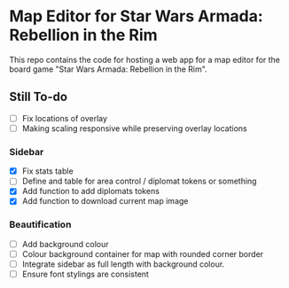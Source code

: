 # Map Editor for Star Wars Armada: Rebellion in the Rim

This repo contains the code for hosting a web app for a map editor for the board game "Star Wars Armada: Rebellion in the Rim".

## Still To-do

- [ ] Fix locations of overlay
- [ ] Making scaling responsive while preserving overlay locations

### Sidebar

- [x] Fix stats table
- [ ] Define and table for area control / diplomat tokens or something
- [x] Add function to add diplomats tokens
- [x] Add function to download current map image

### Beautification

- [ ] Add background colour
- [ ] Colour background container for map with rounded corner border
- [ ] Integrate sidebar as full length with background colour. 
- [ ] Ensure font stylings are consistent
